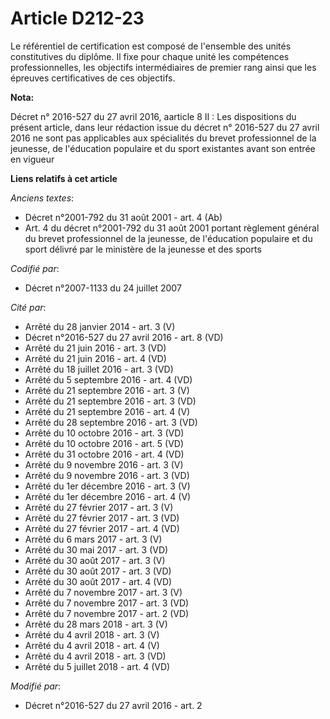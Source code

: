 # Article D212-23

Le référentiel de certification est composé de l'ensemble des unités constitutives du diplôme. Il fixe pour chaque unité les
compétences professionnelles, les objectifs intermédiaires de premier rang ainsi que les épreuves certificatives de ces
objectifs.

**Nota:**

Décret n° 2016-527 du 27 avril 2016, aarticle 8 II : Les dispositions du présent article, dans leur rédaction issue du décret
n° 2016-527 du 27 avril 2016 ne sont pas applicables aux spécialités du brevet professionnel de la jeunesse, de l'éducation
populaire et du sport existantes avant son entrée en vigueur

**Liens relatifs à cet article**

_Anciens textes_:

  - Décret n°2001-792 du 31 août 2001 - art. 4 (Ab)
  - Art. 4 du décret n°2001-792 du 31 août 2001 portant règlement général du brevet professionnel de la jeunesse, de l'éducation populaire et du sport délivré par le ministère de la jeunesse et des sports

_Codifié par_:

  - Décret n°2007-1133 du 24 juillet 2007

_Cité par_:

  - Arrêté du 28 janvier 2014 - art. 3 (V)
  - Décret n°2016-527 du 27 avril 2016 - art. 8 (VD)
  - Arrêté du 21 juin 2016 - art. 3 (VD)
  - Arrêté du 21 juin 2016 - art. 4 (VD)
  - Arrêté du 18 juillet 2016 - art. 3 (VD)
  - Arrêté du 5 septembre 2016 - art. 4 (VD)
  - Arrêté du 21 septembre 2016 - art. 3 (V)
  - Arrêté du 21 septembre 2016 - art. 3 (VD)
  - Arrêté du 21 septembre 2016 - art. 4 (V)
  - Arrêté du 28 septembre 2016 - art. 3 (VD)
  - Arrêté du 10 octobre 2016 - art. 3 (VD)
  - Arrêté du 10 octobre 2016 - art. 5 (VD)
  - Arrêté du 31 octobre 2016 - art. 4 (VD)
  - Arrêté du 9 novembre 2016 - art. 3 (V)
  - Arrêté du 9 novembre 2016 - art. 3 (VD)
  - Arrêté du 1er décembre 2016 - art. 3 (V)
  - Arrêté du 1er décembre 2016 - art. 4 (V)
  - Arrêté du 27 février 2017 - art. 3 (V)
  - Arrêté du 27 février 2017 - art. 3 (VD)
  - Arrêté du 27 février 2017 - art. 4 (VD)
  - Arrêté du 6 mars 2017 - art. 3 (V)
  - Arrêté du 30 mai 2017 - art. 3 (VD)
  - Arrêté du 30 août 2017 - art. 3 (V)
  - Arrêté du 30 août 2017 - art. 3 (VD)
  - Arrêté du 30 août 2017 - art. 4 (VD)
  - Arrêté du 7 novembre 2017 - art. 3 (V)
  - Arrêté du 7 novembre 2017 - art. 3 (VD)
  - Arrêté du 7 novembre 2017 - art. 2 (VD)
  - Arrêté du 28 mars 2018 - art. 3 (V)
  - Arrêté du 4 avril 2018 - art. 3 (V)
  - Arrêté du 4 avril 2018 - art. 4 (V)
  - Arrêté du 4 avril 2018 - art. 3 (VD)
  - Arrêté du 5 juillet 2018 - art. 4 (VD)

_Modifié par_:

  - Décret n°2016-527 du 27 avril 2016 - art. 2

